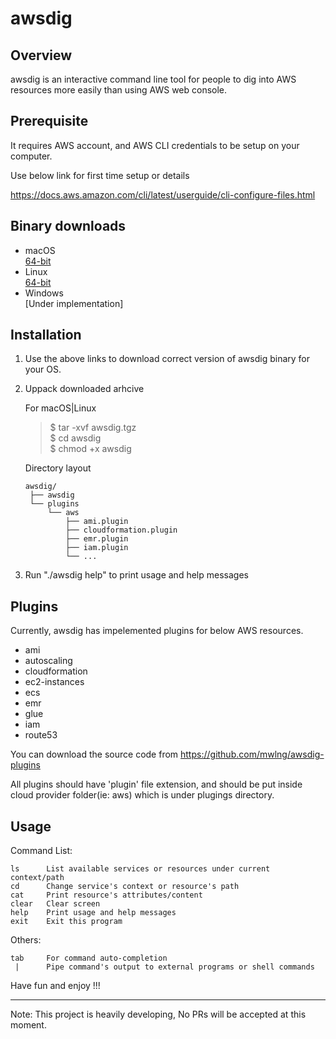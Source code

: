 # awsdig

## Overview

awsdig is an interactive command line tool for people to dig into AWS resources more easily than using AWS web console. 

## Prerequisite
It requires AWS account, and AWS CLI credentials to be setup on your computer.

Use below link for first time setup or details

https://docs.aws.amazon.com/cli/latest/userguide/cli-configure-files.html

## Binary downloads

* macOS \
  [64-bit](https://drive.google.com/uc?export=download&id=1NXPTuuTF2u72fehHL0SCB4B9PmQd_NwB)
* Linux \
  [64-bit](https://drive.google.com/uc?export=download&id=1h1QfVWkgJry7lJO_QnaTTxh2oAgsl7Ne)
* Windows \
  [Under implementation]

## Installation
1. Use the above links to download correct version of awsdig binary for your OS.
2. Uppack downloaded arhcive

   For macOS|Linux
   > $ tar -xvf awsdig.tgz \
   > $ cd awsdig \
   > $ chmod +x awsdig


    Directory layout

       awsdig/
        ├── awsdig
        └── plugins
            └── aws
                ├── ami.plugin
                ├── cloudformation.plugin
                ├── emr.plugin
                ├── iam.plugin
                └── ...


3. Run "./awsdig help" to print usage and help messages

## Plugins

Currently, awsdig has impelemented plugins for below AWS resources.

* ami
* autoscaling
* cloudformation
* ec2-instances
* ecs
* emr
* glue
* iam
* route53

You can download the source code from https://github.com/mwlng/awsdig-plugins 

All plugins should have 'plugin' file extension, and should be put inside cloud provider folder(ie: aws) which is under plugings directory.

## Usage

Command List:

    ls      List available services or resources under current context/path
    cd      Change service's context or resource's path
    cat     Print resource's attributes/content
    clear   Clear screen
    help    Print usage and help messages
    exit    Exit this program

Others:

    tab     For command auto-completion
     |      Pipe command's output to external programs or shell commands


Have fun and enjoy !!!


-----
Note: This project is heavily developing, No PRs will be accepted at this moment.
